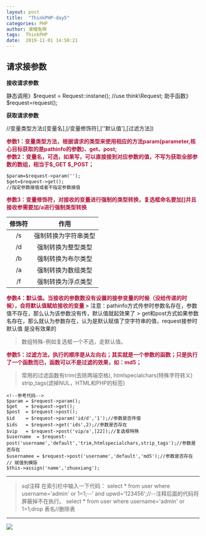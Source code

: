 ```yaml
---
layout: post
title:  "ThinkPHP-day5"
categories: PHP
author: 滑稽兔啊
tags:  ThinkPHP
date:  2019-11-01 14:50:21
---
```




## 请求接参数













**接收请求参数**

静态调用》$request = Request::instane(); //use think\Request;
助手函数》$request=request();

**获取请求参数**

//变量类型方法([变量名],[/变量修饰符],['‘默认值'],[过滤方法])

<span style="color:#B1173C;font-weight:bold;">
参数1：变量类型方法，根据请求的类型来使用相应的方法param(parameter,核心目标获取的是pathinfo的参数)、get、post;<br>
参数2：变量名，可选，如果写，可以直接接到对应参数的值，不写为获取全部参数的数组，相当于$_GET  $_POST；
</span>

```html
$param=$request->param('');
$get=$request->get();
//指定参数接值或者不指定参数接值
```
<span style="color:#B1173C;font-weight:bold;">
参数3：变量修饰符，对接收的变量进行强制的类型转换，复选框命名要加[]并且接收参需要加/a进行强制类型转换
</span>

| 修饰符 |         作用         |
| :----: | :------------------: |
|   /s   | 强制转换为字符串类型 |
|   /d   |  强制转换为整型类型  |
|   /b   |  强制转换为布尔类型  |
|   /a   |  强制转换为数组类型  |
|   /f   |  强制转换为浮点类型  |

<span style="color:#B1173C;font-weight:bold;">
参数4：默认值。当接收的参数数没有设置的接参变量的时候（没给传递的时候），会将默认值赋给接收的变量
</span>
> 注意：pathinfo方式传参时参数名存在，参数值不存在，那么认为该参数没有传，默认值就起效果了
> get和post方式如果参数名存在，那么就认为参数存在，认为是默认赋值了空字符串的值，request接参时默认值 是没有效果的

> 数组特殊-例如复选框一个不选，走默认值。

<span style="color:#B1173C;font-weight:bold;">
参数5：过滤方法，执行的顺序是从左向右；其实就是一个参数的函数；只是执行了一个函数而已，函数可以不是过滤的效果，如：md5；
</span>

>常用的过滤函数有trim(去除两端空格),
>htmlspecialchars(特殊字符转义)
>strip_tags(滤掉NUL，HTML和PHP的标签)

```php+HTML
<!--参考代码-->
$param = $request->param();
$get   = $request->get();
$post  = $request->post();
$id    = $request->param('id/d','1');//参数是否传值
$ids   = $request->get('ids',2);//参数是否存在
$vip   = $request->post('vip/a',[22]);//复选框特殊
$username  = $request-post('username','default','trim,htmlspecialchars,strip_tags');//参数是否存在
$usernamee = $request->post('username','default','md5');//参数是否存在
// 赋值到模版
$this->assign('name','zhuoxiang');
```



-----

> sql注释
> 在索引栏中输入一下代码：
>select * from user where username='admin' or 1=1;--' and upwd='123456';//--注释后面的代码将屏蔽掉不在执行。
>select * from user where username='admin' or 1=1;drop 表名//删除表

-----

![](https://timgsa.baidu.com/timg?image&quality=80&size=b9999_10000&sec=1572600887329&di=e4b3e049453205489866a6d2fb46d174&imgtype=0&src=http%3A%2F%2Fimg.mp.itc.cn%2Fupload%2F20170220%2F46becb84e4eb4aae94260f6eb6a5eeaf.jpg)